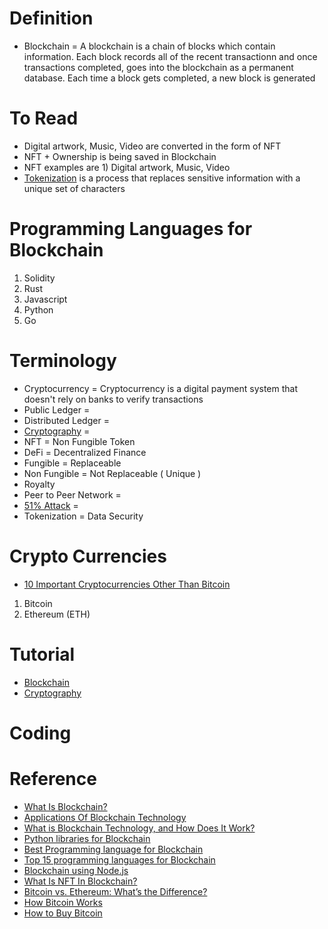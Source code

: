 # Definition
* Blockchain = A blockchain is a chain of blocks which contain information. Each block records all of the recent transactionn and once transactions completed, goes into the blockchain as a permanent database. Each time a block gets completed, a new block is generated

# To Read
* Digital artwork, Music, Video are converted in the form of NFT
* NFT + Ownership is being saved in Blockchain
* NFT examples are 1) Digital artwork, Music, Video
* [Tokenization](https://blockchain.oodles.io/blog/blockchain-based-tokenization-essentials/) is a process that replaces sensitive information with a unique set of characters
# Programming Languages for Blockchain
1. Solidity
2. Rust
3. Javascript
4. Python
5. Go

# Terminology
* Cryptocurrency = Cryptocurrency is a digital payment system that doesn't rely on banks to verify transactions
* Public Ledger = 
* Distributed Ledger = 
* [Cryptography](https://www.tutorialspoint.com/cryptography/index.htm) = 
* NFT = Non Fungible Token
* DeFi = Decentralized Finance
* Fungible = Replaceable
* Non Fungible = Not Replaceable ( Unique )
* Royalty
* Peer to Peer Network = 
* [51% Attack](https://www.investopedia.com/terms/1/51-attack.asp) = 
* Tokenization = Data Security
# Crypto Currencies 
* [10 Important Cryptocurrencies Other Than Bitcoin](https://www.investopedia.com/tech/most-important-cryptocurrencies-other-than-bitcoin/)
1. Bitcoin
2. Ethereum (ETH)
# Tutorial
* [Blockchain](https://www.javatpoint.com/blockchain-tutorial)
* [Cryptography](https://www.tutorialspoint.com/cryptography/index.htm)
# Coding
# Reference
* [What Is Blockchain?](https://www.youtube.com/watch?v=0JuRzN6T70I)
* [Applications Of Blockchain Technology](https://www.youtube.com/watch?v=qcYI3l4i2I0&list=PLZoTAELRMXVO7HmmSCuP_RGBX1l84Rt1_&index=2)
* [What is Blockchain Technology, and How Does It Work?](https://www.youtube.com/watch?v=UZ0Yq4Lee34&list=PLZoTAELRMXVO7HmmSCuP_RGBX1l84Rt1_&index=3)
* [Python libraries for Blockchain](https://kandi.openweaver.com/collections/blockchain/python-blockchain)
* [Best Programming language for Blockchain](https://medium.com/duomly-blockchain-online-courses/which-programming-language-is-the-best-to-be-a-blockchain-developer-2cb288e14765)
* [Top 15 programming languages for Blockchain](https://appinventiv.com/blog/best-blockchain-programming-languages/)
* [Blockchain using Node.js](https://www.section.io/engineering-education/building-a-simple-cryptocurrency-blockchain/)
* [What Is NFT In Blockchain?](https://www.youtube.com/watch?v=If0NLAp3Idk)
* [Bitcoin vs. Ethereum: What’s the Difference?](https://www.investopedia.com/articles/investing/031416/bitcoin-vs-ethereum-driven-different-purposes.asp)
* [How Bitcoin Works](https://www.investopedia.com/news/how-bitcoin-works/)
* [How to Buy Bitcoin](https://www.investopedia.com/articles/investing/082914/basics-buying-and-investing-bitcoin.asp)





